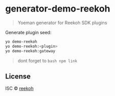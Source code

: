 # generator-demo-reekoh 
> Yoeman generator for Reekoh SDK plugins

Generate plugin seed:

```bash
yo demo-reekoh
yo demo-reekoh:<plugin>
yo demo-reekoh:gateway
```

> dont forget to ```bash npm link```

## License

ISC © [reekoh]()